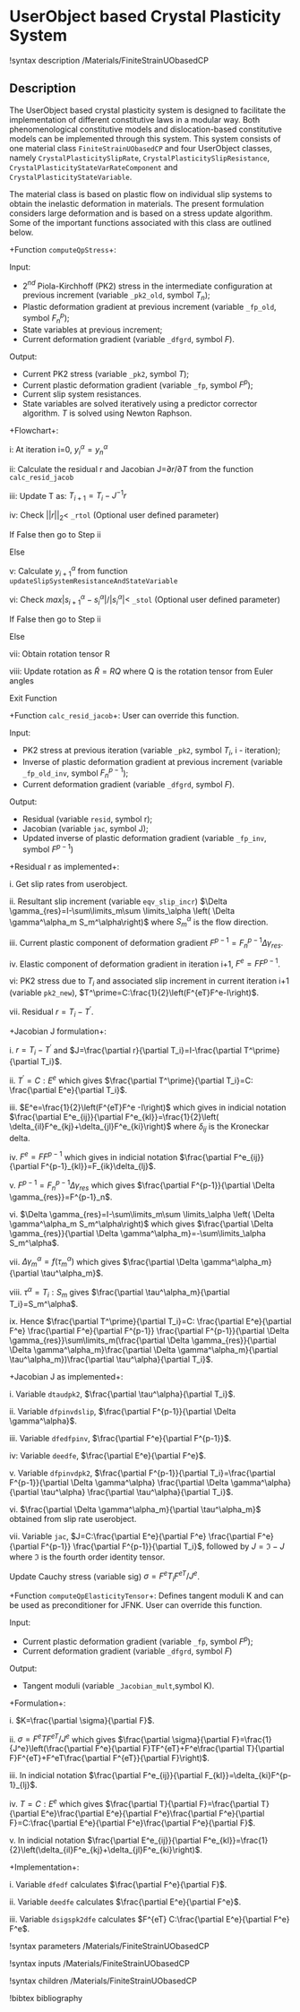 # UserObject based Crystal Plasticity System

!syntax description /Materials/FiniteStrainUObasedCP

## Description

The UserObject based crystal plasticity system is designed to facilitate the implementation of different constitutive laws in a modular way. Both phenomenological constitutive models and dislocation-based constitutive models can be implemented through this system. This system consists of one material class `FiniteStrainUObasedCP` and four UserObject classes, namely `CrystalPlasticitySlipRate`, `CrystalPlasticitySlipResistance`, `CrystalPlasticityStateVarRateComponent` and `CrystalPlasticityStateVariable`.

The material class is based on plastic flow on individual slip systems to obtain the inelastic deformation in materials. The present formulation considers large deformation and is based on a stress update algorithm. Some of the important functions associated with this class are outlined below.

+Function `computeQpStress`+:

Input:

- 2$^{nd}$ Piola-Kirchhoff (PK2) stress in the intermediate configuration at previous increment (variable `_pk2_old`, symbol $T_n$);
- Plastic deformation gradient at previous increment (variable `_fp_old`, symbol $F^p_n$);
- State variables at previous increment;
- Current deformation gradient (variable `_dfgrd`, symbol $F$).

Output:

- Current PK2 stress (variable `_pk2`, symbol $T$);
- Current plastic deformation gradient (variable `_fp`, symbol $F^p$);
- Current slip system resistances.
- State variables are solved iteratively using a predictor corrector algorithm. $T$ is solved using Newton Raphson.

+Flowchart+:

i: At iteration i=0, $y^\alpha_i=y^\alpha_n$

ii: Calculate the residual r and Jacobian J=$\partial r/\partial T$ from the function `calc_resid_jacob`

iii: Update T as: $T_{i+1}=T_{i}-J^{-1}r$

iv: Check $||r||_2 <$ `_rtol` (Optional user defined parameter)

If False then go to Step ii

Else

v: Calculate $y^\alpha_{i+1}$ from function `updateSlipSystemResistanceAndStateVariable`

vi: Check $max|s^\alpha_{i+1}-s^\alpha_{i}|/|s^\alpha_{i}| <$ `_stol`  (Optional user defined parameter)

If False then go to Step ii

Else

vii: Obtain rotation tensor R

viii: Update rotation as $\tilde{R}=RQ$ where Q is the rotation tensor from Euler angles

Exit Function

+Function `calc_resid_jacob`+:
User can override this function.

Input:

- PK2 stress at previous iteration (variable `_pk2`, symbol $T_i$, i - iteration);
- Inverse of plastic deformation gradient at previous increment (variable `_fp_old_inv`, symbol $F^{p-1}_n$);
- Current deformation gradient (variable `_dfgrd`, symbol $F$).

Output:

- Residual (variable `resid`, symbol r);
- Jacobian (variable `jac`, symbol J);
- Updated inverse of plastic deformation gradient (variable `_fp_inv`, symbol $F^{p-1}$)

+Residual r as implemented+:

i. Get slip rates from userobject.

ii. Resultant slip increment (variable `eqv_slip_incr`) $\Delta \gamma_{res}=I-\sum\limits_m\sum
\limits_\alpha \left( \Delta \gamma^\alpha_m S_m^\alpha\right)$ where $S_m^\alpha$ is the flow direction.

iii. Current plastic component of deformation gradient $F^{p-1}=F^{p-1}_n\Delta \gamma_{res}$.

iv. Elastic component of deformation gradient in iteration i+1, $F^e=FF^{p-1}$.

vi: PK2 stress due to $T_i$ and associated slip increment in current iteration i+1 (variable `pk2_new`), $T^\prime=C:\frac{1}{2}\left(F^{eT}F^e-I\right)$.

vii. Residual $r=T_i-T^\prime$.

+Jacobian J formulation+:

i. $r=T_i-T^\prime$ and $J=\frac{\partial r}{\partial T_i}=I-\frac{\partial T^\prime}{\partial T_i}$.

ii. $T^\prime=C:E^e$ which gives $\frac{\partial T^\prime}{\partial T_i}=C: \frac{\partial E^e}{\partial T_i}$.

iii. $E^e=\frac{1}{2}\left(F^{eT}F^e -I\right)$ which gives in indicial notation $\frac{\partial E^e_{ij}}{\partial F^e_{kl}}=\frac{1}{2}\left( \delta_{il}F^e_{kj}+\delta_{jl}F^e_{ki}\right)$ where $\delta_{ij}$ is the Kroneckar delta.

iv. $F^e=FF^{p-1}$ which gives in indicial notation $\frac{\partial F^e_{ij}}{\partial F^{p-1}_{kl}}=F_{ik}\delta_{lj}$.

v. $F^{p-1}=F^{p-1}_n\Delta \gamma_{res}$ which gives $\frac{\partial F^{p-1}}{\partial \Delta \gamma_{res}}=F^{p-1}_n$.

vi. $\Delta \gamma_{res}=I-\sum\limits_m\sum
\limits_\alpha \left( \Delta \gamma^\alpha_m S_m^\alpha\right)$ which gives $\frac{\partial \Delta \gamma_{res}}{\partial \Delta \gamma^\alpha_m}=-\sum\limits_\alpha S_m^\alpha$.

vii. $\Delta \gamma^\alpha_m=f(\tau_m^\alpha)$  which gives $\frac{\partial \Delta \gamma^\alpha_m}{\partial \tau^\alpha_m}$.

viii. $\tau^\alpha=T_i:S_m$ gives $\frac{\partial \tau^\alpha_m}{\partial  T_i}=S_m^\alpha$.

ix. Hence $\frac{\partial T^\prime}{\partial T_i}=C: \frac{\partial E^e}{\partial F^e} \frac{\partial F^e}{\partial F^{p-1}} \frac{\partial F^{p-1}}{\partial \Delta \gamma_{res}}\sum\limits_m(\frac{\partial \Delta \gamma_{res}}{\partial \Delta \gamma^\alpha_m}\frac{\partial \Delta \gamma^\alpha_m}{\partial \tau^\alpha_m})\frac{\partial \tau^\alpha}{\partial  T_i}$.

+Jacobian J as implemented+:

i. Variable `dtaudpk2`, $\frac{\partial \tau^\alpha}{\partial  T_i}$.

ii. Variable `dfpinvdslip`, $\frac{\partial F^{p-1}}{\partial \Delta \gamma^\alpha}$.

iii. Variable `dfedfpinv`, $\frac{\partial F^e}{\partial F^{p-1}}$.

iv: Variable `deedfe`, $\frac{\partial E^e}{\partial F^e}$.

v. Variable `dfpinvdpk2`, $\frac{\partial F^{p-1}}{\partial T_i}=\frac{\partial F^{p-1}}{\partial \Delta \gamma^\alpha} \frac{\partial \Delta \gamma^\alpha}{\partial \tau^\alpha} \frac{\partial \tau^\alpha}{\partial  T_i}$.

vi. $\frac{\partial \Delta \gamma^\alpha_m}{\partial \tau^\alpha_m}$ obtained from slip rate userobject.

vii. Variable `jac`, $J=C:\frac{\partial E^e}{\partial F^e} \frac{\partial F^e}{\partial F^{p-1}} \frac{\partial F^{p-1}}{\partial T_i}$, followed by $J=\mathfrak{I}-J$ where $\mathfrak{I}$ is the fourth order identity tensor.

Update Cauchy stress (variable sig) $\sigma=F^e T_i F^{eT}/J^e$.

+Function `computeQpElasticityTensor`+:
Defines tangent moduli K and can be used as preconditioner for JFNK. User can override this function.

Input:

- Current plastic deformation gradient (variable `_fp`, symbol $F^p$);
- Current deformation gradient (variable `_dfgrd`, symbol $F$)

Output:

- Tangent moduli (variable `_Jacobian_mult`,symbol K).

+Formulation+:

i. $K=\frac{\partial \sigma}{\partial F}$.

ii. $\sigma=F^eTF^{eT}/J^e$ which gives $\frac{\partial \sigma}{\partial F}=\frac{1}{J^e}\left(\frac{\partial F^e}{\partial F}TF^{eT}+F^e\frac{\partial T}{\partial F}F^{eT}+F^eT\frac{\partial F^{eT}}{\partial F}\right)$.

iii. In indicial notation $\frac{\partial F^e_{ij}}{\partial F_{kl}}=\delta_{ki}F^{p-1}_{lj}$.

iv. $T=C:E^e$ which gives $\frac{\partial T}{\partial F}=\frac{\partial T}{\partial E^e}\frac{\partial E^e}{\partial F^e}\frac{\partial F^e}{\partial F}=C:\frac{\partial E^e}{\partial F^e}\frac{\partial F^e}{\partial F}$.

v. In indicial notation $\frac{\partial E^e_{ij}}{\partial F^e_{kl}}=\frac{1}{2}\left(\delta_{il}F^e_{kj}+\delta_{jl}F^e_{ki}\right)$.

+Implementation+:

i. Variable `dfedf` calculates $\frac{\partial F^e}{\partial F}$.

ii. Variable `deedfe` calculates $\frac{\partial E^e}{\partial F^e}$.

iii. Variable `dsigspk2dfe` calculates $F^{eT} C:\frac{\partial E^e}{\partial F^e} F^e$.

!syntax parameters /Materials/FiniteStrainUObasedCP

!syntax inputs /Materials/FiniteStrainUObasedCP

!syntax children /Materials/FiniteStrainUObasedCP

!bibtex bibliography
